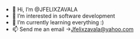 - 👋 Hi, I’m @JFELIXZAVALA
- 👀 I’m interested in software development
- 🌱 I’m currently learning everything :)
- 📫 Send me an email ->Jfelixzavala@yahoo.com

<!---
JFELIXZAVALA/JFELIXZAVALA is a ✨ special ✨ repository because its `README.md` (this file) appears on your GitHub profile.
You can click the Preview link to take a look at your changes.
--->
